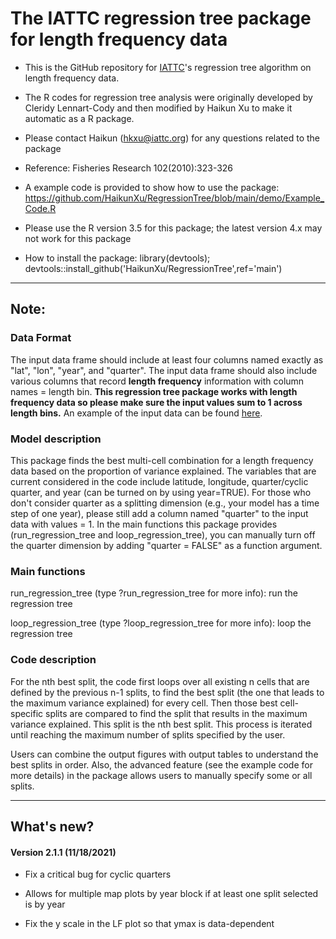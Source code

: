 # The IATTC regression tree package for length frequency data

-   This is the GitHub repository for [IATTC](https://www.iattc.org/HomeENG.htm)'s regression tree algorithm on length frequency data.

-   The R codes for regression tree analysis were originally developed by Cleridy Lennart-Cody and then modified by Haikun Xu to make it automatic as a R package.

-   Please contact Haikun ([hkxu\@iattc.org](mailto:hkxu@iattc.org)) for any questions related to the package

-   Reference: Fisheries Research 102(2010):323-326

-   A example code is provided to show how to use the package: <https://github.com/HaikunXu/RegressionTree/blob/main/demo/Example_Code.R>

-   Please use the R version 3.5 for this package; the latest version 4.x may not work for this package

-   How to install the package: library(devtools); devtools::install_github('HaikunXu/RegressionTree',ref='main')

--------------------------------------------------------------------------------------------------------------------------------

## **Note:**

### Data Format

The input data frame should include at least four columns named exactly as "lat", "lon", "year", and "quarter". The input data frame should also include various columns that record **length frequency** information with column names = length bin. **This regression tree package works with length frequency data so please make sure the input values sum to 1 across length bins.** An example of the input data can be found [here](https://github.com/HaikunXu/RegressionTree/blob/main/demo/LF.RData).

### Model description

This package finds the best multi-cell combination for a length frequency data based on the proportion of variance explained. The variables that are current considered in the code include latitude, longitude, quarter/cyclic quarter, and year (can be turned on by using year=TRUE). For those who don't consider quarter as a splitting dimension (e.g., your model has a time step of one year), please still add a column named "quarter" to the input data with values = 1. In the main functions this package provides (run_regression_tree and loop_regression_tree), you can manually turn off the quarter dimension by adding "quarter = FALSE" as a function argument.

### Main functions

run_regression_tree (type ?run_regression_tree for more info): run the regression tree

loop_regression_tree (type ?loop_regression_tree for more info): loop the regression tree

### Code description

For the nth best split, the code first loops over all existing n cells that are defined by the previous n-1 splits, to find the best split (the one that leads to the maximum variance explained) for every cell. Then those best cell-specific splits are compared to find the split that results in the maximum variance explained. This split is the nth best split. This process is iterated until reaching the maximum number of splits specified by the user.

Users can combine the output figures with output tables to understand the best splits in order. Also, the advanced feature (see the example code for more details) in the package allows users to manually specify some or all splits.

--------------------------------------------------------------------------------------------------------------------------------

## **What's new?**

#### Version 2.1.1 (11/18/2021)

-   Fix a critical bug for cyclic quarters

-   Allows for multiple map plots by year block if at least one split selected is by year

-   Fix the y scale in the LF plot so that ymax is data-dependent
